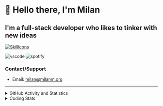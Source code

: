 # 👋 Hello there, I'm Milan
## I'm a full-stack developer who likes to tinker with new ideas
[![SkillIcons](https://skillicons.dev/icons?i=js,ts,nextjs,tailwind,html,go,bash,git,nginx,prisma,kubernetes,docker,linux)](https://skillicons.dev)

![vscode](https://nocache.advaith.workers.dev?url=https://img.shields.io/endpoint?url=https://dev.discordprofiles.me/api/badge/vscode/423203831971708958)
![spotify](https://nocache.advaith.workers.dev?url=https://img.shields.io/endpoint?url=https://dev.discordprofiles.me/api/badge/spotify/423203831971708958)

### Contact/Support

- Email: [milan@milanm.org](mailto:milan@milanm.org)
 
---
 
<details>
  <summary>GitHub Activity and Statistics</summary>
  <img src="/github-metrics.svg" />
</details>
<details>
  <summary>Coding Stats</summary>
  <!--START_SECTION:waka-->

```txt
TypeScript   21 hrs 9 mins   ██████████████████▒░░░░░░   73.31 %
JSON         1 hr 54 mins    █▓░░░░░░░░░░░░░░░░░░░░░░░   06.63 %
YAML         1 hr 27 mins    █▒░░░░░░░░░░░░░░░░░░░░░░░   05.07 %
Markdown     1 hr 11 mins    █░░░░░░░░░░░░░░░░░░░░░░░░   04.15 %
Bash         1 hr 1 min      █░░░░░░░░░░░░░░░░░░░░░░░░   03.54 %
```

<!--END_SECTION:waka-->
</details>
